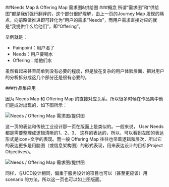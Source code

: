 ##Needs Map & Offering Map 需求图&供给图
###概念
所谓“需求图”和“供给图”都是我们强行翻译的，这个部分很好理解，由上一页的Journey Map 发现的痛点，向前略做推进即可转化为“用户的需求“Needs”，而用户需求直接对应的就是“我提供什么给他们”，即“Offering”。

举例就是：

* Painpoint：用户渴了
* Needs：用户要喝水
* Offering：给他们水

虽然看起来甚至简单到没有必要的程度，但是放在复杂的用户体验层面，把对用户的分析拆分成这几个部分还是很有必要的。



###作品集应用

因为 Needs Map 和 Offering Map 的直接对应关系，所以很多时候在作品集中他们是成对出现的，如下图所示：

![Needs / Offering Map 需求图/提供图](http://kitpic.makebi.net/2021/uedsd_06.jpg)

这一页的表达和传统工业设计那一页在版面上是类似的。一般来说， User Needs 都是需要整理成逻辑清晰的1、2、3、 这样的表达的，所以，可以看到左图的表达形式是icon+文字的表现。而一般 Offering Map 往往也带着逻辑和层次，所以它的表达更多是用脑图（或信息架构图）的形式表现，用来表达设计的目标(Project Objectives)。

![Needs / Offering Map 需求图/提供图](http://kitpic.makebi.net/2021/uedsd_07.jpg)

同样，与UCD设计相同，偏重于服务设计的项目也可以（甚至更应该）用 scenario 的方法，所以这一页也可以如上图版面。

